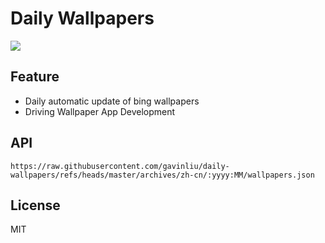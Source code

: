 # Daily Wallpapers
  
![](https://www.bing.com/th?id=OHR.PetraMonastery_ZH-CN5091189333_UHD.jpg)

## Feature

- Daily automatic update of bing wallpapers
- Driving Wallpaper App Development

## API

```
https://raw.githubusercontent.com/gavinliu/daily-wallpapers/refs/heads/master/archives/zh-cn/:yyyy:MM/wallpapers.json
```

## License

MIT
  